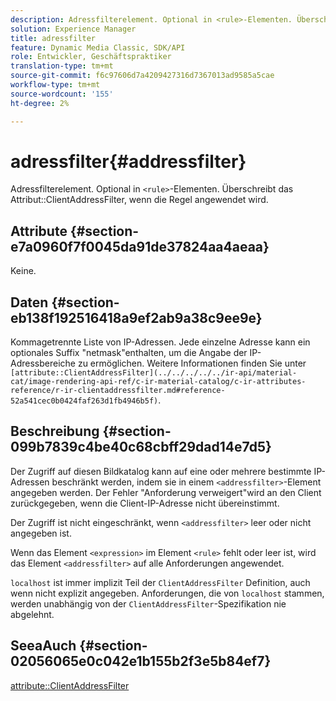 ```yaml
---
description: Adressfilterelement. Optional in <rule>-Elementen. Überschreibt das Attribut ClientAddressFilter, wenn die Regel angewendet wird.
solution: Experience Manager
title: adressfilter
feature: Dynamic Media Classic, SDK/API
role: Entwickler, Geschäftspraktiker
translation-type: tm+mt
source-git-commit: f6c97606d7a4209427316d7367013ad9585a5cae
workflow-type: tm+mt
source-wordcount: '155'
ht-degree: 2%

---
```



# adressfilter{#addressfilter}

Adressfilterelement. Optional in `<rule>`-Elementen. Überschreibt das Attribut::ClientAddressFilter, wenn die Regel angewendet wird.

## Attribute {#section-e7a0960f7f0045da91de37824aa4aeaa}

Keine.

## Daten {#section-eb138f192516418a9ef2ab9a38c9ee9e}

Kommagetrennte Liste von IP-Adressen. Jede einzelne Adresse kann ein optionales Suffix &quot;netmask&quot;enthalten, um die Angabe der IP-Adressbereiche zu ermöglichen. Weitere Informationen finden Sie unter ` [attribute::ClientAddressFilter](../../../../../ir-api/material-cat/image-rendering-api-ref/c-ir-material-catalog/c-ir-attributes-reference/r-ir-clientaddressfilter.md#reference-52a541cec0b0424faf263d1fb4946b5f)`.

## Beschreibung {#section-099b7839c4be40c68cbff29dad14e7d5}

Der Zugriff auf diesen Bildkatalog kann auf eine oder mehrere bestimmte IP-Adressen beschränkt werden, indem sie in einem `<addressfilter>`-Element angegeben werden. Der Fehler &quot;Anforderung verweigert&quot;wird an den Client zurückgegeben, wenn die Client-IP-Adresse nicht übereinstimmt.

Der Zugriff ist nicht eingeschränkt, wenn `<addressfilter>` leer oder nicht angegeben ist.

Wenn das Element `<expression>` im Element `<rule>` fehlt oder leer ist, wird das Element `<addressfilter>` auf alle Anforderungen angewendet.

`localhost` ist immer implizit Teil der  `ClientAddressFilter` Definition, auch wenn nicht explizit angegeben. Anforderungen, die von `localhost` stammen, werden unabhängig von der `ClientAddressFilter`-Spezifikation nie abgelehnt.

## SeeaAuch {#section-02056065e0c042e1b155b2f3e5b84ef7}

[attribute::ClientAddressFilter](../../../../../ir-api/material-cat/image-rendering-api-ref/c-ir-material-catalog/c-ir-attributes-reference/r-ir-clientaddressfilter.md#reference-52a541cec0b0424faf263d1fb4946b5f)
